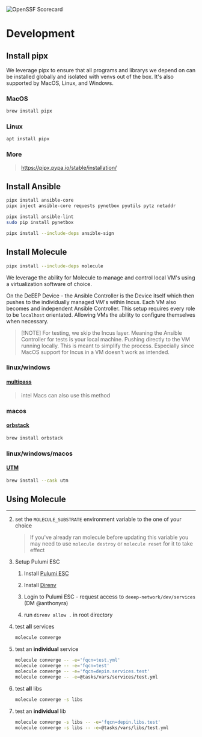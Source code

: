![OpenSSF Scorecard](https://api.scorecard.dev/projects/github.com/deeep-network/ansible_collections/badge)

# Development

## Install pipx

We leverage pipx to ensure that all programs and librarys we depend on can be installed globally and isolated with venvs out of the box. It's also supported by MacOS, Linux, and Windows.

### MacOS

```bash
brew install pipx
```

### Linux

```bash
apt install pipx
```

### More

> https://pipx.pypa.io/stable/installation/

## Install Ansible

```bash
pipx install ansible-core
pipx inject ansible-core requests pynetbox pyutils pytz netaddr
```

```bash
pipx install ansible-lint
sudo pip install pynetbox

```

```bash
pipx install --include-deps ansible-sign
```

## Install Molecule

```bash
pipx install --include-deps molecule
```

We leverage the ability for Molecule to manage and control local VM's using a virtualization software of choice.

On the DeEEP Device - the Ansible Controller is the Device itself which then pushes to the individually managed VM's within Incus. Each VM also becomes and independent Ansible Controller. This setup requires every role to be `localhost` orientated. Allowing VMs the ability to configure themselves when necessary.

> [!NOTE] For testing, we skip the Incus layer. Meaning the Ansible Controller for tests is your local machine. Pushing directly to the VM running locally. This is meant to simplify the process. Especially since MacOS support for Incus in a VM doesn't work as intended.

### linux/windows

#### [multipass](https://multipass.run/install)

> intel Macs can also use this method

### macos

#### [orbstack](https://docs.orbstack.dev/install)

```bash
brew install orbstack
```

### linux/windows/macos

#### [UTM](https://mac.getutm.app/)

```bash
brew install --cask utm
```

## Using Molecule

---

2. set the `MOLECULE_SUBSTRATE` environment variable to the one of your choice

    > If you've already ran molecule before updating this variable you may need to use `molecule destroy` or `molecule reset` for it to take effect

3. Setup Pulumi ESC

    1. Install [Pulumi ESC](https://www.pulumi.com/docs/esc/download-install/)

    2. Install [Direnv](https://direnv.net/docs/installation.html)

    3. Login to Pulumi ESC - request access to `deeep-network/dev/services` (DM @anthonyra)

    4. run `direnv allow .` in root directory

4. test **all** services

    ```bash
    molecule converge
    ```

5. test an **individual** service

    ```bash
    molecule converge -- -e='fqcn=test.yml'
    molecule converge -- -e='fqcn=test'
    molecule converge -- -e='fqcn=depin.services.test'
    molecule converge -- -e=@tasks/vars/services/test.yml
    ```

6. test **all** libs

    ```bash
    molecule converge -s libs
    ```

7. test an **individual** lib

    ```bash
    molecule converge -s libs -- -e='fqcn=depin.libs.test'
    molecule converge -s libs -- -e=@tasks/vars/libs/test.yml
    ```
